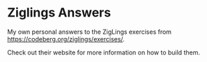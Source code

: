 # Ziglings Answers

My own personal answers to the ZigLings exercises from https://codeberg.org/ziglings/exercises/.

Check out their website for more information on how to build them.
